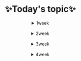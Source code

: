 <div align = "center">

# **:sparkles:Today's topic:sparkles:**

<details>
<summary>1week</summary>
<div markdown="1">

## 2022.12.27
* [markdown](1week/markdown.md)
* [git](1week/git.md)

## 2022.12.28
* [github](1week/github.md)

## 2022.12.29
* [fork&full](1week/fork&pull.md)

</div>
</details>

<br/>

<details>
<summary>2week</summary>
<div markdown="1">


</div>
</details>

<br/>

<details>
<summary>3week</summary>
<div markdown="1">


</div>
</details>

<br/>

<details>
<summary>4week</summary>
<div markdown="1">


</div>
</details>